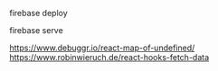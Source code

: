 firebase deploy

firebase serve

https://www.debuggr.io/react-map-of-undefined/
https://www.robinwieruch.de/react-hooks-fetch-data

